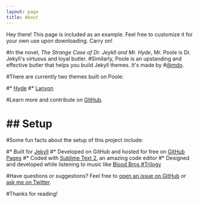 ```yaml
---
layout: page
title: About
---
```


<p class="message">
  Hey there! This page is included as an example. Feel free to customize it for your own use upon downloading. Carry on!
</p>

#In the novel, *The Strange Case of Dr. Jeykll and Mr. Hyde*, Mr. Poole is Dr. Jekyll's virtuous and loyal butler. #Similarly, Poole is an upstanding and effective butler that helps you build Jekyll themes. It's made by #[@mdo](https://twitter.com/mdo).

#There are currently two themes built on Poole:

#* [Hyde](http://hyde.getpoole.com)
#* [Lanyon](http://lanyon.getpoole.com)

#Learn more and contribute on [GitHub](https://github.com/poole).

# ## Setup

#Some fun facts about the setup of this project include:

#* Built for [Jekyll](http://jekyllrb.com)
#* Developed on GitHub and hosted for free on [GitHub Pages](https://pages.github.com)
#* Coded with [Sublime Text 2](http://sublimetext.com), an amazing code editor
#* Designed and developed while listening to music like [Blood Bros #Trilogy](https://soundcloud.com/maddecent/sets/blood-bros-series)

#Have questions or suggestions? Feel free to [open an issue on GitHub](https://github.com/poole/issues/new) or [ask me on Twitter](https://twitter.com/mdo).

#Thanks for reading!
